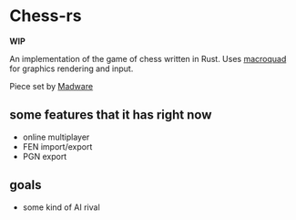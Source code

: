 # Chess-rs

**WIP**

An implementation of the game of chess written in Rust.
Uses [macroquad](https://github.com/not-fl3/macroquad) for graphics rendering and input.

Piece set by [Madware](https://opengameart.org/content/madwares-chess-set)

## some features that it has right now

- online multiplayer
- FEN import/export
- PGN export

## goals

- some kind of AI rival
